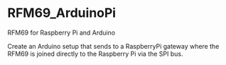 # RFM69_ArduinoPi
RFM69 for Raspberry Pi and Arduino

Create an Arduino setup that sends to a RaspberryPi gateway where the RFM69 is joined directly to the Raspberry Pi via the SPI bus.
